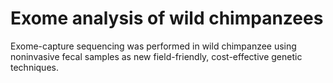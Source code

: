 # Exome analysis of wild chimpanzees

Exome-capture sequencing was performed in wild chimpanzee using noninvasive fecal samples as new field-friendly, cost-effective genetic techniques.
